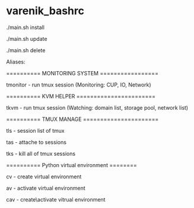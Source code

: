 # varenik_bashrc

./main.sh install

./main.sh update

./main.sh delete

Aliases:

========== MONITORING SYSTEM =================

tmonitor - run tmux session (Monitoring: CUP, IO, Network)


========== KVM HELPER =======================

tkvm - run tmux session (Watching: domain list, storage pool, network list)

========== TMUX MANAGE ======================

tls - session list of tmux

tas - attache to sessions

tks - kill all of tmux sessions

========== Python virtual environment ========

cv - create virtual environment

av - activate virtual environment

cav - create\activate vitrual environment